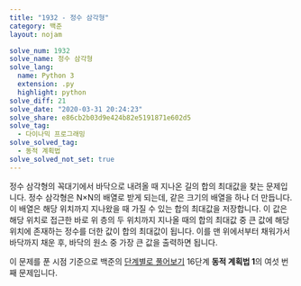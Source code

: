 ```yaml
---
title: "1932 - 정수 삼각형"
category: 백준
layout: nojam

solve_num: 1932
solve_name: 정수 삼각형
solve_lang:
  name: Python 3
  extension: .py
  highlight: python
solve_diff: 21
solve_date: "2020-03-31 20:24:23"
solve_share: e86cb2b03d9e424b82e5191871e602d5
solve_tag:
  - 다이나믹 프로그래밍
solve_solved_tag:
  - 동적 계획법
solve_solved_not_set: true
---
```


정수 삼각형의 꼭대기에서 바닥으로 내려올 때 지나온 길의 합의 최대값을 찾는 문제입니다. 정수 삼각형은 N×N의 배열로 받게 되는데, 같은 크기의 배열을 하나 더 만듭니다. 이 배열은 해당 위치까지 지나왔을 때 가질 수 있는 합의 최대값을 저장합니다. 이 값은 해당 위치로 접근한 바로 위 층의 두 위치까지 지나올 때의 합의 최대값 중 큰 값에 해당 위치에 존재하는 정수를 더한 값이 합의 최대값이 됩니다. 이를 맨 위에서부터 채워가서 바닥까지 채운 후, 바닥의 원소 중 가장 큰 값을 출력하면 됩니다.

이 문제를 푼 시점 기준으로 백준의 [단계별로 풀어보기](http://noj.am/p/s) 16단계 **동적 계획법 1**의 여섯 번째 문제입니다.
